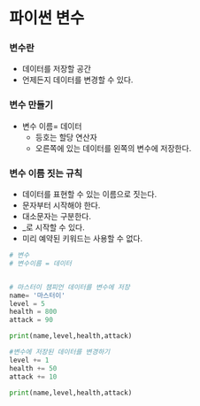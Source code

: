 # 파이썬 변수

### 변수란

- 데이터를 저장할 공간
- 언제든지 데이터를 변경할 수 있다.

### 변수 만들기

- 변수 이름= 데이터
  - 등호는 할당 연산자 
  - 오른쪽에 있는 데이터를 왼쪽의 변수에 저장한다. 

### 변수 이름 짓는 규칙

- 데이터를 표현할 수 있는 이름으로 짓는다.
- 문자부터 시작해야 한다.
- 대소문자는 구분한다.
- _로 시작할 수 있다.
- 미리 예약된 키워드는 사용할 수 없다.



```python
# 변수
# 변수이름 = 데이터


# 마스터이 챔피언 데이터를 변수에 저장
name= '마스터이'
level = 5
health = 800
attack = 90

print(name,level,health,attack)

#변수에 저장된 데이터를 변경하기 
level += 1
health += 50
attack += 10

print(name,level,health,attack)
```

